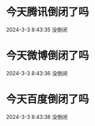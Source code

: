# 今天腾讯倒闭了吗

2024-3-3 8:43:35 没倒闭

# 今天微博倒闭了吗

2024-3-3 8:43:36 没倒闭

# 今天百度倒闭了吗

2024-3-3 8:43:38 没倒闭

